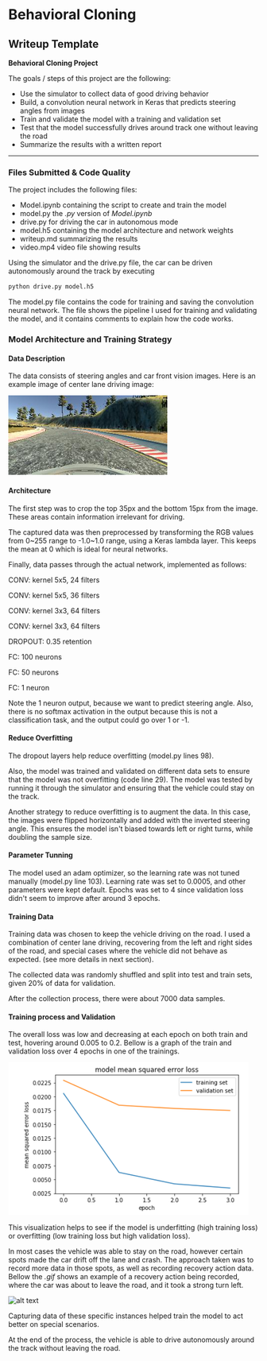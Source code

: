 # **Behavioral Cloning** 

## Writeup Template

**Behavioral Cloning Project**

The goals / steps of this project are the following:
* Use the simulator to collect data of good driving behavior
* Build, a convolution neural network in Keras that predicts steering angles from images
* Train and validate the model with a training and validation set
* Test that the model successfully drives around track one without leaving the road
* Summarize the results with a written report

---
### Files Submitted & Code Quality

The project includes the following files:
* Model.ipynb containing the script to create and train the model
* model.py the *.py* version of *Model.ipynb*
* drive.py for driving the car in autonomous mode
* model.h5 containing the model architecture and network weights
* writeup.md summarizing the results
* video.mp4 video file showing results

Using the simulator and the drive.py file, the car can be driven autonomously around the track by executing 
```sh
python drive.py model.h5
```

The model.py file contains the code for training and saving the convolution neural network. The file shows the pipeline I used for training and validating the model, and it contains comments to explain how the code works.

### Model Architecture and Training Strategy

#### Data Description

The data consists of steering angles and car front vision images. Here is an example image of center lane driving image:

![alt text](examples/front-center-vision.jpg)

#### Architecture

The first step was to crop the top 35px and the bottom 15px from the image. These areas contain information irrelevant for driving.

The captured data was then preprocessed by transforming the RGB values from 0~255 range to -1.0~1.0 range, using a Keras lambda layer. This keeps the mean at 0 which is ideal for neural networks. 

Finally, data passes through the actual network, implemented as follows:

CONV: kernel 5x5, 24 filters

CONV: kernel 5x5, 36 filters

CONV: kernel 3x3, 64 filters

CONV: kernel 3x3, 64 filters

DROPOUT: 0.35 retention

FC: 100 neurons

FC: 50 neurons

FC: 1 neuron 

Note the 1 neuron output, because we want to predict steering angle. Also, there is no softmax activation in the output because this is not a classification task, and the output could go over 1 or -1. 

#### Reduce Overfitting

The dropout layers help reduce overfitting (model.py lines 98). 

Also, the model was trained and validated on different data sets to ensure that the model was not overfitting (code line 29). The model was tested by running it through the simulator and ensuring that the vehicle could stay on the track. 

Another strategy to reduce overfitting is to augment the data. In this case, the images were flipped horizontally and added with the inverted steering angle. This ensures the model isn't biased towards left or right turns, while doubling the sample size. 

#### Parameter Tunning

The model used an adam optimizer, so the learning rate was not tuned manually (model.py line 103). Learning rate was set to 0.0005, and other parameters were kept default. Epochs was set to 4 since validation loss didn't seem to improve after around 3 epochs. 

#### Training Data

Training data was chosen to keep the vehicle driving on the road. I used a combination of center lane driving, recovering from the left and right sides of the road, and special cases where the vehicle did not behave as expected. (see more details in next section).

The collected data was randomly shuffled and split into test and train sets, given 20% of data for validation. 

After the collection process, there were about 7000 data samples. 

#### Training process and Validation

The overall loss was low and decreasing at each epoch on both train and test, hovering around 0.005 to 0.2. Bellow is a graph of the train and validation loss over 4 epochs in one of the trainings. 

![alt text](examples/loss.png)

This visualization helps to see if the model is underfitting (high training loss) or overfitting (low training loss but high validation loss). 

In most cases the vehicle was able to stay on the road, however certain spots made the car drift off the lane and crash. The approach taken was to record more data in those spots, as well as recording recovery action data. Bellow the *.gif* shows an example of a recovery action being recorded, where the car was about to leave the road, and it took a strong turn left. 

![alt text](examples/drift.gif)

Capturing data of these specific instances helped train the model to act better on special scenarios. 

At the end of the process, the vehicle is able to drive autonomously around the track without leaving the road.

